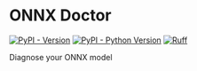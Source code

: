 # ONNX Doctor

[![PyPI - Version](https://img.shields.io/pypi/v/onnx-doctor.svg)](https://pypi.org/project/onnx-doctor)
[![PyPI - Python Version](https://img.shields.io/pypi/pyversions/onnx-doctor.svg)](https://pypi.org/project/onnx-doctor)
[![Ruff](https://img.shields.io/endpoint?url=https://raw.githubusercontent.com/astral-sh/ruff/main/assets/badge/v2.json)](https://github.com/astral-sh/ruff)

Diagnose your ONNX model

